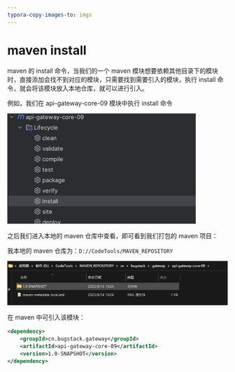 ```yaml
---
typora-copy-images-to: imgs
---
```


# maven install

maven 的 install 命令，当我们的一个 maven 模块想要依赖其他目录下的模块时，直接添加会找不到对应的模块，只需要找到需要引入的模块，执行 install 命令，就会将该模块放入本地仓库，就可以进行引入。

例如，我们在 api-gateway-core-09 模块中执行 install 命令

![1694838100764](imgs/1694838100764.png)



之后我们进入本地的 maven 仓库中查看，即可看到我们打包的 maven 项目：

我本地的 maven 仓库为：`D://CodeTools/MAVEN_REPOSITORY`

![1694838107059](imgs/1694838107059.png)



在 maven 中可引入该模块：

```xml
<dependency>
    <groupId>cn.bugstack.gateway</groupId>
    <artifactId>api-gateway-core-09</artifactId>
    <version>1.0-SNAPSHOT</version>
</dependency>
```

